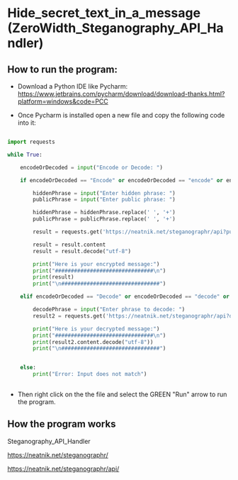 # Hide_secret_text_in_a_message (ZeroWidth_Steganography_API_Handler)

## How to run the program:

* Download a Python IDE like Pycharm: https://www.jetbrains.com/pycharm/download/download-thanks.html?platform=windows&code=PCC

* Once Pycharm is installed open a new file and copy the following code into it:

```python

import requests

while True:

    encodeOrDecoded = input("Encode or Decode: ")

    if encodeOrDecoded == "Encode" or encodeOrDecoded == "encode" or encodeOrDecoded == "E" or encodeOrDecoded == "e":

        hiddenPhrase = input("Enter hidden phrase: ")
        publicPhrase = input("Enter public phrase: ")

        hiddenPhrase = hiddenPhrase.replace(' ', '+')
        publicPhrase = publicPhrase.replace(' ', '+')

        result = requests.get('https://neatnik.net/steganographr/api?public='+ publicPhrase+'&private=' + hiddenPhrase)

        result = result.content
        result = result.decode("utf-8")

        print("Here is your encrypted message:")
        print("###############################\n")
        print(result)
        print("\n###############################")

    elif encodeOrDecoded == "Decode" or encodeOrDecoded == "decode" or encodeOrDecoded == "D" or encodeOrDecoded == "d":

        decodePhrase = input("Enter phrase to decode: ")
        result2 = requests.get('https://neatnik.net/steganographr/api?decode=' + decodePhrase)

        print("Here is your decrypted message:")
        print("###############################\n")
        print(result2.content.decode("utf-8"))
        print("\n###############################")


    else:
        print("Error: Input does not match")
        
 ```

* Then right click on the the file and select the GREEN "Run" arrow to run the program.

## How the program works


Steganography_API_Handler


https://neatnik.net/steganographr/


https://neatnik.net/steganographr/api/
